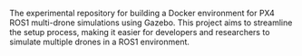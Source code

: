 The experimental repository for building a Docker environment for PX4 ROS1 multi-drone simulations using Gazebo. This project aims to streamline the setup process, making it easier for developers and researchers to simulate multiple drones in a ROS1 environment.
